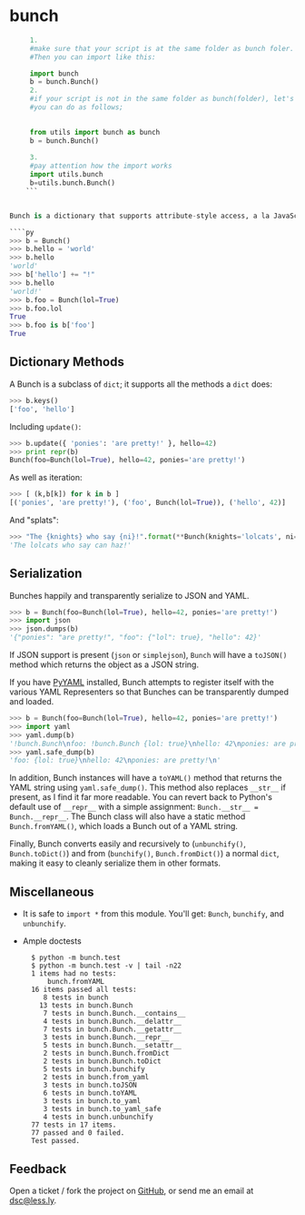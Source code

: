 bunch
=====
````py
     1. 
     #make sure that your script is at the same folder as bunch foler. 
     #Then you can import like this:

     import bunch 
     b = bunch.Bunch()
     2. 
     #if your script is not in the same folder as bunch(folder), let's say in 'utils'folder, 
     #you can do as follows;
  

     from utils import bunch as bunch
     b = bunch.Bunch()
     
     3.
     #pay attention how the import works
     import utils.bunch
     b=utils.bunch.Bunch()
    ```


Bunch is a dictionary that supports attribute-style access, a la JavaScript.

````py
>>> b = Bunch()
>>> b.hello = 'world'
>>> b.hello
'world'
>>> b['hello'] += "!"
>>> b.hello
'world!'
>>> b.foo = Bunch(lol=True)
>>> b.foo.lol
True
>>> b.foo is b['foo']
True
````

Dictionary Methods
------------------

A Bunch is a subclass of ``dict``; it supports all the methods a ``dict`` does:

````py
>>> b.keys()
['foo', 'hello']
````

Including ``update()``:

````py
>>> b.update({ 'ponies': 'are pretty!' }, hello=42)
>>> print repr(b)
Bunch(foo=Bunch(lol=True), hello=42, ponies='are pretty!')
````

As well as iteration:

````py
>>> [ (k,b[k]) for k in b ]
[('ponies', 'are pretty!'), ('foo', Bunch(lol=True)), ('hello', 42)]
````

And "splats":

````py
>>> "The {knights} who say {ni}!".format(**Bunch(knights='lolcats', ni='can haz'))
'The lolcats who say can haz!'
````


Serialization
-------------

Bunches happily and transparently serialize to JSON and YAML.

````py
>>> b = Bunch(foo=Bunch(lol=True), hello=42, ponies='are pretty!')
>>> import json
>>> json.dumps(b)
'{"ponies": "are pretty!", "foo": {"lol": true}, "hello": 42}'
````

If JSON support is present (``json`` or ``simplejson``), ``Bunch`` will have a ``toJSON()`` method which returns the object as a JSON string.

If you have [PyYAML](http://pyyaml.org/wiki/PyYAML) installed, Bunch attempts to register itself with the various YAML Representers so that Bunches can be transparently dumped and loaded.

````py
>>> b = Bunch(foo=Bunch(lol=True), hello=42, ponies='are pretty!')
>>> import yaml
>>> yaml.dump(b)
'!bunch.Bunch\nfoo: !bunch.Bunch {lol: true}\nhello: 42\nponies: are pretty!\n'
>>> yaml.safe_dump(b)
'foo: {lol: true}\nhello: 42\nponies: are pretty!\n'
````

In addition, Bunch instances will have a ``toYAML()`` method that returns the YAML string using ``yaml.safe_dump()``. This method also replaces ``__str__`` if present, as I find it far more readable. You can revert back to Python's default use of ``__repr__`` with a simple assignment: ``Bunch.__str__ = Bunch.__repr__``. The Bunch class will also have a static method ``Bunch.fromYAML()``, which loads a Bunch out of a YAML string.

Finally, Bunch converts easily and recursively to (``unbunchify()``, ``Bunch.toDict()``) and from (``bunchify()``, ``Bunch.fromDict()``) a normal ``dict``, making it easy to cleanly serialize them in other formats.


Miscellaneous
-------------

* It is safe to ``import *`` from this module. You'll get: ``Bunch``, ``bunchify``, and ``unbunchify``.
* Ample doctests
    
        $ python -m bunch.test
        $ python -m bunch.test -v | tail -n22
        1 items had no tests:
            bunch.fromYAML
        16 items passed all tests:
           8 tests in bunch
          13 tests in bunch.Bunch
           7 tests in bunch.Bunch.__contains__
           4 tests in bunch.Bunch.__delattr__
           7 tests in bunch.Bunch.__getattr__
           3 tests in bunch.Bunch.__repr__
           5 tests in bunch.Bunch.__setattr__
           2 tests in bunch.Bunch.fromDict
           2 tests in bunch.Bunch.toDict
           5 tests in bunch.bunchify
           2 tests in bunch.from_yaml
           3 tests in bunch.toJSON
           6 tests in bunch.toYAML
           3 tests in bunch.to_yaml
           3 tests in bunch.to_yaml_safe
           4 tests in bunch.unbunchify
        77 tests in 17 items.
        77 passed and 0 failed.
        Test passed.


Feedback
--------

Open a ticket / fork the project on [GitHub](http://github.com/dsc/bunch), or send me an email at [dsc@less.ly](mailto:dsc@less.ly).

